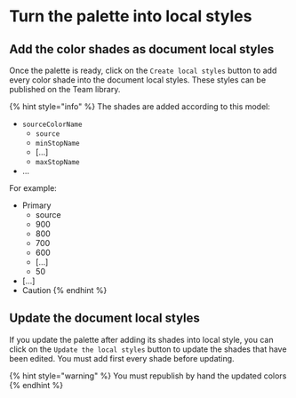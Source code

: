 # Turn the palette into local styles

## Add the color shades as document local styles

Once the palette is ready, click on the `Create local styles` button to add every color shade into the document local styles. These styles can be published on the Team library.

{% hint style="info" %}
The shades are added according to this model:

* `sourceColorName`
  * `source`
  * `minStopName`
  * \[…]
  * `maxStopName`
* …

For example:

* Primary
  * source
  * 900
  * 800
  * 700
  * 600
  * \[…]
  * 50
* \[…]
* Caution
{% endhint %}

## Update the document local styles

If you update the palette after adding its shades into local style, you can click on the `Update the local styles` button to update the shades that have been edited. You must add first every shade before updating.

{% hint style="warning" %}
You must republish by hand the updated colors
{% endhint %}
